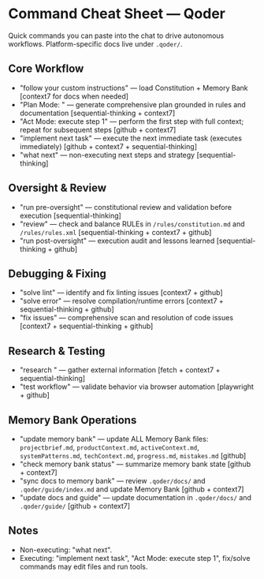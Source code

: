 # Command Cheat Sheet — Qoder

Quick commands you can paste into the chat to drive autonomous workflows. Platform-specific docs live under `.qoder/`.

## Core Workflow
- "follow your custom instructions" — load Constitution + Memory Bank [context7 for docs when needed]
- "Plan Mode: <your goal>" — generate comprehensive plan grounded in rules and documentation [sequential-thinking + context7]
- "Act Mode: execute step 1" — perform the first step with full context; repeat for subsequent steps [github + context7]
- "implement next task" — execute the next immediate task (executes immediately) [github + context7 + sequential-thinking]
- "what next" — non-executing next steps and strategy [sequential-thinking]

## Oversight & Review
- "run pre-oversight" — constitutional review and validation before execution [sequential-thinking]
- "review" — check and balance RULEs in `/rules/constitution.md` and `/rules/rules.xml` [sequential-thinking + context7 + github]
- "run post-oversight" — execution audit and lessons learned [sequential-thinking + github]

## Debugging & Fixing
- "solve lint" — identify and fix linting issues [context7 + github]
- "solve error" — resolve compilation/runtime errors [context7 + sequential-thinking + github]
- "fix issues" — comprehensive scan and resolution of code issues [context7 + sequential-thinking + github]

## Research & Testing
- "research <topic>" — gather external information [fetch + context7 + sequential-thinking]
- "test workflow" — validate behavior via browser automation [playwright + github]

## Memory Bank Operations
- "update memory bank" — update ALL Memory Bank files: `projectbrief.md`, `productContext.md`, `activeContext.md`, `systemPatterns.md`, `techContext.md`, `progress.md`, `mistakes.md` [github]
- "check memory bank status" — summarize memory bank state [github + context7]
- "sync docs to memory bank" — review `.qoder/docs/` and `.qoder/guide/index.md` and update Memory Bank [github + context7]
- "update docs and guide" — update documentation in `.qoder/docs/` and `.qoder/guide/` [github + context7]

## Notes
- Non-executing: "what next".
- Executing: "implement next task", "Act Mode: execute step 1", fix/solve commands may edit files and run tools.

